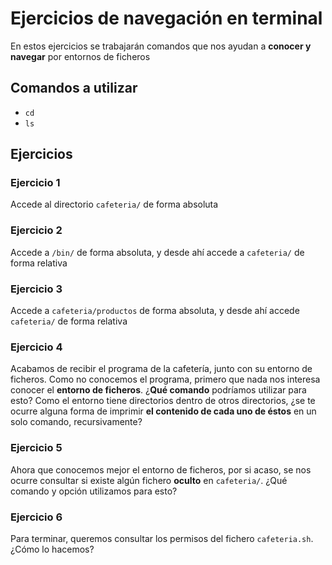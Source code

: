 # Ejercicios de navegación en terminal
En estos ejercicios se trabajarán comandos que nos ayudan a **conocer y navegar** por entornos de ficheros

## Comandos a utilizar
- `cd`
- `ls`

## Ejercicios
### Ejercicio 1
Accede al directorio `cafeteria/` de forma absoluta

### Ejercicio 2
Accede a `/bin/` de forma absoluta, y desde ahí accede a `cafeteria/` de forma relativa

### Ejercicio 3
Accede a `cafeteria/productos` de forma absoluta, y desde ahí accede `cafeteria/` de forma relativa

### Ejercicio 4
Acabamos de recibir el programa de la cafetería, junto con su entorno de ficheros. Como no conocemos el programa, primero que nada nos interesa conocer el **entorno de ficheros**. ¿**Qué comando** podríamos utilizar para esto? Como el entorno tiene directorios dentro de otros directorios, ¿se te ocurre alguna forma de imprimir **el contenido de cada uno de éstos** en un solo comando, recursivamente?

### Ejercicio 5
Ahora que conocemos mejor el entorno de ficheros, por si acaso, se nos ocurre consultar si existe algún fichero **oculto** en `cafeteria/`. ¿Qué comando y opción utilizamos para esto?

### Ejercicio 6
Para terminar, queremos consultar los permisos del fichero `cafeteria.sh`. ¿Cómo lo hacemos?
